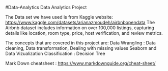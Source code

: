 #Data-Analytics
Data Analytics Project

The Data set we have used is from Kaggle website:
https://www.kaggle.com/datasets/arianazmoudeh/airbnbopendata
The Airbnb dataset includes information on over 100,000 listings, capturing details like location, room type, price, host verification, and review metrics.

The concepts that are covered in this project are:
Data Wrangling : Data cleaning, Data transformation, Dealing with missing values
Seaborn and Data Vizualization
Classification : Decision Tree


Mark Down cheatsheet : https://www.markdownguide.org/cheat-sheet/
